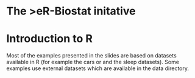 # The >eR-Biostat initative
# Introduction to R
Most of the examples presented in the slides are based on datasets available in R (for example the cars or and the sleep datasets). Some examples use external datasets which are available in the data directory.
